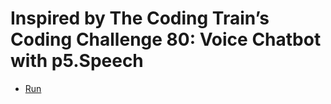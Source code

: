 # Inspired by The Coding Train’s Coding Challenge 80: Voice Chatbot with p5.Speech
* [Run](http://davebsoft.com/software/stupid-nonsense-spoken-sentences/) 

